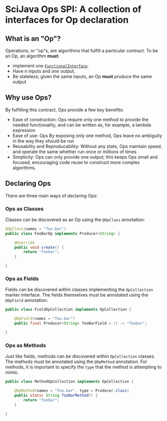 # SciJava Ops SPI: A collection of interfaces for Op declaration

## What is an "Op"?

Operations, or "op"s, are algorithms that fulfill a particular contract. To be an Op, an algorithm **must**:
* implement *one* [`FunctionalInterface`](https://docs.oracle.com/en/java/javase/11/docs/api/java.base/java/lang/FunctionalInterface.html).
* Have n inputs and *one* output.
* Be stateless; given the same inputs, an Op **must** produce the same output

## Why use Ops?

By fulfilling this contract, Ops provide a few key benefits:
* Ease of construction: Ops require only one method to provide the needed functionality, and can be written as, for example, a lambda expression
* Ease of use: Ops By exposing only one method, Ops leave no ambiguity in the way they should be run
* Reusability and Reproducability: Without any state, Ops maintain speed, and operate the same whether run once or millions of times
* Simplicity: Ops can only provide one output; this keeps Ops small and focused, encouraging code reuse to construct more complex algorithms.

## Declaring Ops

There are three main ways of declaring Ops:

### Ops as Classes

Classes can be discovered as an Op using the `@OpClass` annotation:

```java
@OpClass(names = "foo.bar")
public class FooBarOp implements Producer<String> {

	@Override
	public void create() {
		return "foobar";
	}

}
```

### Ops as Fields

Fields can be discovered within classes implementing the `OpCollection` marker interface. The fields themselves must be annotated using the `@OpField` annotation:

```java
public class FieldOpCollection implements OpCollection {

	@OpField(names = "foo.bar")
	public final Producer<String> fooBarField = () -> "foobar";

}
```

### Ops as Methods

Just like fields, methods can be discovered within `OpCollection` classes. The methods must be annotated using the `@OpMethod` annotation. For methods, it is important to specify the `type` that the method is attempting to mimic.

```java
public class MethodOpCollection implements OpCollection {

	@OpMethod(names = "foo.bar", type = Producer.class)
	public static String fooBarMethod() {
		return "foobar";
	}

}
```
